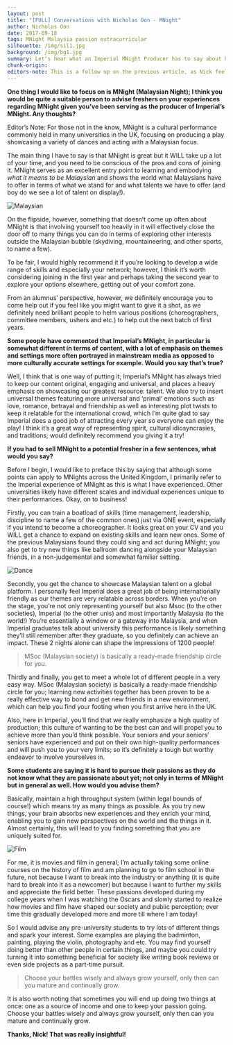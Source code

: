 ```yaml
---
layout: post
title: "[FULL] Conversations with Nicholas Oon - MNight"
author: Nicholas Oon
date: 2017-09-10
tags: MNight Malaysia passion extracurricular
silhouette: /img/sil1.jpg
background: /img/bg1.jpg
summary: Let's hear what an Imperial MNight Producer has to say about his show! 
chunk-origin: 
editors-note: This is a follow up on the previous article, as Nick feels he has more to share. Once again, “Hi, Nick!”
---
```


**One thing I would like to focus on is MNight (Malaysian Night); I think you would be quite a suitable person to advise freshers on your experiences regarding MNight given you’ve been serving as the producer of Imperial’s MNight. Any thoughts?**

<div class='editors-note'>
Editor’s Note: For those not in the know, MNight is a cultural performance commonly held in many universities in the UK, focusing on producing a play showcasing a variety of dances and acting with a Malaysian focus. 
</div>

The main thing I have to say is that MNight is great but it WILL take up a lot of your time, and you need to be conscious of the pros and cons of joining it. MNight serves as an excellent entry point to learning and embodying *what it means to be Malaysian* and shows the world what Malaysians have to offer in terms of what we stand for and what talents we have to offer (and boy do we see a lot of talent on display!). 

![Malaysian](https://kualistories.github.io/img/Malaysian.jpg)

On the flipside, however, something that doesn’t come up often about MNight is that involving yourself too heavily in it will effectively close the door off to many things you can do in terms of exploring other interests outside the Malaysian bubble (skydiving, mountaineering, and other sports, to name a few).

To be fair, I would highly recommend it if you’re looking to develop a wide range of skills and especially your network; however, I think it’s worth considering joining in the first year and perhaps taking the second year to explore your options elsewhere, getting out of your comfort zone. 

From an alumnus’ perspective, however, we definitely encourage you to come help out if you feel like you might want to give it a shot, as we definitely need brilliant people to helm various positions (choreographers, committee members, ushers and etc.) to help out the next batch of first years. 

**Some people have commented that Imperial’s MNight, in particular is somewhat different in terms of content, with a lot of emphasis on themes and settings more often portrayed in mainstream media as opposed to more culturally accurate settings for example. Would you say that’s true?**

Well, I think that is one way of putting it; Imperial’s MNight has always tried to keep our content original, engaging and universal, and places a heavy emphasis on showcasing our greatest resource: talent. We also try to insert universal themes featuring more universal and ‘primal’ emotions such as love, romance, betrayal and friendship as well as interesting plot twists to keep it relatable for the international crowd, which I’m quite glad to say Imperial does a good job of attracting every year so everyone can enjoy the play! I think it’s a great way of representing spirit, cultural idiosyncrasies, and traditions; would definitely recommend you giving it a try!

**If you had to sell MNight to a potential fresher in a few sentences, what would you say?**

Before I begin, I would like to preface this by saying that although some points can apply to MNights across the United Kingdom, I primarily refer to the Imperial experience of MNight as this is what I have experienced.  Other universities likely have different scales and individual experiences unique to their performances. Okay, on to business!

Firstly, you can train a boatload of skills (time management, leadership, discipline to name a few of the common ones) just via ONE event, especially if you intend to become a choreographer. It looks great on your CV and you WILL get a chance to expand on existing skills and learn new ones. Some of the previous Malaysians found they could sing and act during MNight; you also get to try new things like ballroom dancing alongside your Malaysian friends, in a non-judgemental and somewhat familiar setting. 

![Dance](https://kualistories.github.io/img/Dance.jpg)

Secondly, you get the chance to showcase Malaysian talent on a global platform. I personally feel Imperial does a great job of being internationally friendly as our themes are very relatable across borders. When you’re on the stage, you’re not only representing yourself but also Msoc (to the other societies), Imperial (to the other unis) and most importantly Malaysia (to the world!) You’re essentially a window or a gateway into Malaysia, and when Imperial graduates talk about university this performance is likely something they’ll still remember after they graduate, so you definitely can achieve an impact. These 2 nights alone can shape the impressions of 1200 people! 

>MSoc (Malaysian society) is basically a ready-made friendship circle for you.

Thirdly and finally, you get to meet a whole lot of different people in a very easy way. MSoc (Malaysian society) is basically a ready-made friendship circle for you; learning new activities together has been proven to be a really effective way to bond and get new friends in a new environment, which can help you find your footing when you first arrive here in the UK. 

Also, here in Imperial, you’ll find that we really emphasize a high quality of production; this culture of wanting to be the best can and will propel you to achieve more than you’d think possible. Your seniors and your seniors’ seniors have experienced and put on their own high-quality performances and will push you to your very limits; so it’s definitely a tough but worthy endeavor to involve yourselves in. 

**Some students are saying it is hard to pursue their passions as they do not know what they are passionate about yet; not only in terms of MNight but in general as well. How would you advise them?**

Basically, maintain a high throughput system (within legal bounds of course!) which means try as many things as possible. As you try new things, your brain absorbs new experiences and they enrich your mind, enabling you to gain new perspectives on the world and the things in it. Almost certainly, this will lead to you finding something that you are uniquely suited for. 

![Film](https://kualistories.github.io/img/Film.jpg)

For me, it is movies and film in general; I’m actually taking some online courses on the history of film and am planning to go to film school in the future, not because I want to break into the industry or anything (it is quite hard to break into it as a newcomer) but because I want to further my skills and appreciate the field better. These passions developed during my college years when I was watching the Oscars and slowly started to realize how movies and film have shaped our society and public perception; over time this gradually developed more and more till where I am today! 

So I would advise any pre-university students to try lots of different things and spark your interest. Some examples are playing the badminton, painting, playing the violin, photography and etc. You may find yourself doing better than other people in certain things, and maybe you could try turning it into something beneficial for society like writing book reviews or even side projects as a part-time pursuit. 

>Choose your battles wisely and always grow yourself, only then can you mature and continually grow.

It is also worth noting that sometimes you will end up doing two things at once: one as a source of income and one to keep your passion going. Choose your battles wisely and always grow yourself, only then can you mature and continually grow. 

**Thanks, Nick! That was really insightful!**

